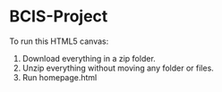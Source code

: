 # BCIS-Project
To run this HTML5 canvas:
1) Download everything in a zip folder.
2) Unzip everything without moving any folder or files.
3) Run homepage.html
